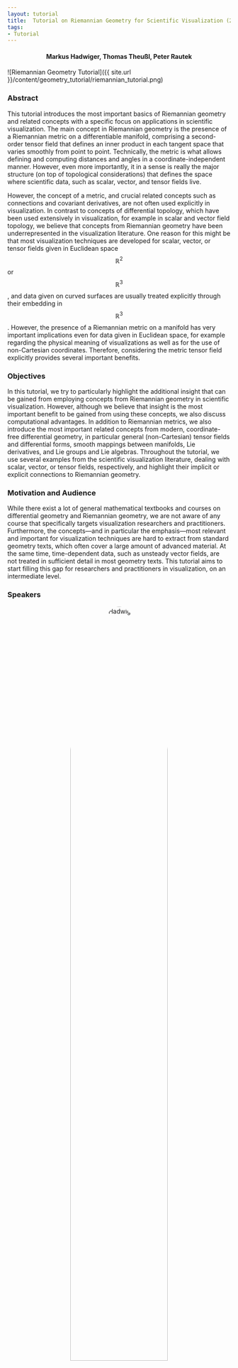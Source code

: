 ```yaml
---
layout: tutorial
title:  Tutorial on Riemannian Geometry for Scientific Visualization (2022)
tags:
- Tutorial
---
```

<div style='text-align: center;'>
<h4> Markus Hadwiger, Thomas Theu&szlig;l, Peter Rautek </h4>
</div>

![Riemannian Geometry Tutorial]({{ site.url }}/content/geometry_tutorial/riemannian_tutorial.png)

### Abstract

This tutorial introduces the most important basics of Riemannian geometry and related concepts with a specific focus on applications in scientific visualization. The main concept in Riemannian geometry is the presence of a Riemannian metric on a differentiable manifold, comprising a second-order tensor field that defines an inner product in each tangent space that varies smoothly from point to point. Technically, the metric is what allows defining and computing distances and angles in a coordinate-independent manner. However, even more importantly, it in a sense is really the major structure (on top of topological considerations) that defines the space where scientific data, such as scalar, vector, and tensor fields live.

However, the concept of a metric, and crucial related concepts such as connections and covariant derivatives, are not often used explicitly in visualization. In contrast to concepts of differential topology, which have been used extensively in visualization, for example in scalar and vector field topology, we believe that concepts from Riemannian geometry have been underrepresented in the visualization literature. One reason for this might be that most visualization techniques are developed for scalar, vector, or tensor fields given in Euclidean space $$\mathbb{R}^2$$ or $$\mathbb{R}^3$$, and data given on curved surfaces are usually treated explicitly through their embedding in $$\mathbb{R}^3$$. However, the presence of a Riemannian metric on a manifold has very important implications even for data given in Euclidean space, for example regarding the physical meaning of visualizations as well as for the use of non-Cartesian coordinates. Therefore, considering the metric tensor field explicitly provides several important benefits.

### Objectives

In this tutorial, we try to particularly highlight the additional insight that can be gained from employing concepts from Riemannian geometry in scientific visualization. However, although we believe that insight is the most important benefit to be gained from using these concepts, we also discuss computational advantages. In addition to Riemannian metrics, we also introduce the most important related concepts from modern, coordinate-free differential geometry, in particular general (non-Cartesian) tensor fields and differential forms, smooth mappings between manifolds, Lie derivatives, and Lie groups and Lie algebras. Throughout the tutorial, we use several examples from the scientific visualization literature, dealing with scalar, vector, or tensor fields, respectively, and highlight their implicit or explicit connections to Riemannian geometry.

### Motivation and Audience

While there exist a lot of general mathematical textbooks and courses on differential geometry and Riemannian geometry, we are not aware of any course that specifically targets visualization researchers and practitioners. Furthermore, the concepts—and in particular the emphasis—most relevant and important for visualization techniques are hard to extract from standard geometry texts, which often cover a large amount of advanced material. At the same time, time-dependent data, such as unsteady vector fields, are not treated in sufficient detail in most geometry texts. This tutorial aims to start filling this gap for researchers and practitioners in visualization, on an intermediate level.

### Speakers

<div class="row">
  <div class="column" style='text-align: center;'>
    <a href="{{ site.url }}/people/hadwiger"><img src="{{ site.url }}/images/people/hadwiger.jpg" alt="Hadwiger" style="width:66%; border-radius: 50%;"></a>
	<h4>Markus Hadwiger</h4>
  </div>
  <div class="column" style='text-align: center;'>
    <img src="{{ site.url }}/images/people/theussl.jpg" alt="Theussl" style="width:66%; border-radius: 50%;">
	<h4>Thomas Theu&szlig;l</h4>
  </div>
  <div class="column" style='text-align: center;'>
    <a href="{{ site.url }}/people/rautek"><img src="{{ site.url }}/images/people/rautek.jpg" alt="Rautek" style="width:66%; border-radius: 50%;"></a>
	<h4>Peter Rautek</h4>
  </div>
</div>

<br>

### Notes

Download the tutorial notes here (current version v0.2.0, 16 Oct 2022; please check back for updates!):
<div class="contentBox" style="min-height: 80px">
<button id="toggle-pdf" class="button slim rounded-left leftalign" title="Read PDF"><i class="icon-file-pdf" aria-hidden="true"> </i>Tutorial Notes</button>
<a href="{{ site.url }}/publications/2022_riemannian_geometry_scivis_tutorial_v0_2.pdf" target="_blank" rel="noopener"><button id="download-pdf" class="button narrow rounded-right leftalign" title="Download PDF"><i class="icon-download" aria-hidden="true"></i></button>	</a>
<div id="box-pdf" class="contentBox toggleBox" style="background: url({{'./assets/css/images/loading.gif' | relative_url }}) center center no-repeat transparent; display: none;"><object id="publication_pdf" class="contentBox" data="{{ site.url }}/publications/2022_riemannian_geometry_scivis_tutorial_v0_2.pdf"><p>PDF cannot be displayed.</p></object></div>
</div>

<br>

### Session Videos (VIS 2021)

#### 01. Introduction, Manifolds, Coordinate Charts, Vector Fields
<iframe id="box-video" class="12u contentBox" src="https://www.youtube.com/embed/Uqo_pLShQPw" title="YouTube video player" frameborder="0" allow="accelerometer; autoplay; clipboard-write; encrypted-media; gyroscope; picture-in-picture" allowfullscreen></iframe>
<br>
<br>
#### 02. Tensor Fields and Differential Forms
<iframe id="box-video" class="12u contentBox" src="https://www.youtube.com/embed/Ke-695XFJ2E" title="YouTube video player" frameborder="0" allow="accelerometer; autoplay; clipboard-write; encrypted-media; gyroscope; picture-in-picture" allowfullscreen></iframe>
<br>
<br>
#### 03. Riemannian Metrics and Connections
<iframe id="box-video" class="12u contentBox" src="https://www.youtube.com/embed/cqV_nUQMTGo" title="YouTube video player" frameborder="0" allow="accelerometer; autoplay; clipboard-write; encrypted-media; gyroscope; picture-in-picture" allowfullscreen></iframe>
<br>
<br>
#### 04. Smooth Maps between Manifolds; Isometries
<iframe id="box-video" class="12u contentBox" src="https://www.youtube.com/embed/tyhUkzn7jpY" title="YouTube video player" frameborder="0" allow="accelerometer; autoplay; clipboard-write; encrypted-media; gyroscope; picture-in-picture" allowfullscreen></iframe>
<br>
<br>
#### 05. Covariant Derivatives and Lie Derivatives
<iframe id="box-video" class="12u contentBox" src="https://www.youtube.com/embed/AycBYoKHiBw" title="YouTube video player" frameborder="0" allow="accelerometer; autoplay; clipboard-write; encrypted-media; gyroscope; picture-in-picture" allowfullscreen></iframe>
<br>
<br>
#### 06. Lie Groups and Lie Algebras
<iframe id="box-video" class="12u contentBox" src="https://www.youtube.com/embed/Es-7CzX3UGY" title="YouTube video player" frameborder="0" allow="accelerometer; autoplay; clipboard-write; encrypted-media; gyroscope; picture-in-picture" allowfullscreen></iframe>

